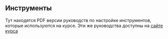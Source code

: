 ## Инструменты

Тут находятся PDF версии руководств по настройке инструментов, которые используются на курсе.
Эти же руководства доступны на [сайте курса](https://pyneng.github.io/)
